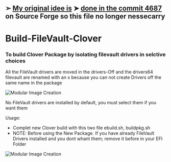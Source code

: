 
## ➣ [My original idee is](https://www.insanelymac.com/forum/topic/329777-clover-problems-report-features-request/?do=findComment&comment=2636032) ➤ [done in the commit 4687](https://sourceforge.net/p/cloverefiboot/code/commit_browser) on Source Forge so this file no longer nessecarry


# Build-FileVault-Clover

### To build Clover Package by isolating filevault drivers in selctive choices

All the FileVault drivers are moved in the drivers-Off and the drivers64 filevault are renamed with an x because you can not create Drivers off the same name in the package

![Modular Image Creation](https://i25.servimg.com/u/f25/18/50/18/69/captu199.png)

No FileVault drivers are installed by default, you must select them if you want them

Usage:
- Complet new Clover build with this two file ebuild.sh, buildpkg.sh
- NOTE: Before using the New Package. If you have already FileVault Drivers installed and you dont whant them; remove it before in your EFI Folder

![Modular Image Creation](https://i25.servimg.com/u/f25/18/50/18/69/captu198.png)
